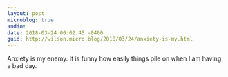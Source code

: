 ```yaml
---
layout: post
microblog: true
audio: 
date: 2018-03-24 00:02:45 -0400
guid: http://wilson.micro.blog/2018/03/24/anxiety-is-my.html
---
```

Anxiety is my enemy. It is funny how easily things pile on when I am having a bad day. 
